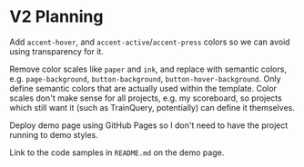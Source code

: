 # V2 Planning

Add `accent-hover`, and `accent-active`/`accent-press` colors so we can avoid using transparency for it.

Remove color scales like `paper` and `ink`, and replace with semantic colors, e.g. `page-background`, `button-background`, `button-hover-background`. Only define semantic colors that are actually used within the template. Color scales don't make sense for all projects, e.g. my scoreboard, so projects which still want it (such as TrainQuery, potentially) can define it themselves.

Deploy demo page using GitHub Pages so I don't need to have the project running to demo styles. 

Link to the code samples in `README.md` on the demo page.
